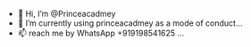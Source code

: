 - 👋 Hi, I’m @Princeacadmey
- 🌱 I’m currently using princeacadmey as a mode of conduct...
- 📫 reach me by WhatsApp +919198541625 ...

<!---
Princeacadmey/Princeacadmey is a ✨ special ✨ repository because its `README.md` (this file) appears on your GitHub profile.
You can click the Preview link to take a look at your changes.
--->

